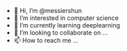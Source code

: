 - 👋 Hi, I’m @messiershun
- 👀 I’m interested in computer science
- 🌱 I’m currently learning deeplearning
- 💞️ I’m looking to collaborate on ...
- 📫 How to reach me ...

<!---
messiershun/messiershun is a ✨ special ✨ repository because its `README.md` (this file) appears on your GitHub profile.
You can click the Preview link to take a look at your changes.
--->
